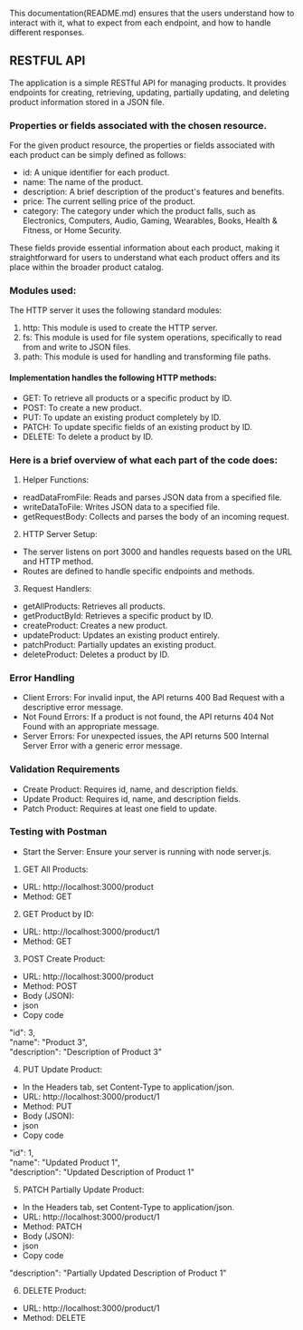 This documentation(README.md) ensures that the users understand how to interact with it, what to expect from each endpoint, and how to handle different responses.

## RESTFUL API

The application is a simple RESTful API for managing products.
It provides endpoints for creating, retrieving, updating, partially updating,
and deleting product information stored in a JSON file.

### Properties or fields associated with the chosen resource.

For the given product resource, the properties or fields associated with each product can be simply defined as follows:

- id: A unique identifier for each product.
- name: The name of the product.
- description: A brief description of the product's features and benefits.
- price: The current selling price of the product.
- category: The category under which the product falls, such as Electronics, Computers, Audio, Gaming, Wearables, Books, Health & Fitness, or Home Security.

These fields provide essential information about each product, making it straightforward for users to understand what each product offers and its place within the broader product catalog.

### Modules used:

The HTTP server it uses the following standard modules:

1. http: This module is used to create the HTTP server.
2. fs: This module is used for file system operations, specifically to read from and write to JSON files.
3. path: This module is used for handling and transforming file paths.

#### Implementation handles the following HTTP methods:

- GET: To retrieve all products or a specific product by ID.
- POST: To create a new product.
- PUT: To update an existing product completely by ID.
- PATCH: To update specific fields of an existing product by ID.
- DELETE: To delete a product by ID.

### Here is a brief overview of what each part of the code does:

1. Helper Functions:

- readDataFromFile: Reads and parses JSON data from a specified file.
- writeDataToFile: Writes JSON data to a specified file.
- getRequestBody: Collects and parses the body of an incoming request.

2. HTTP Server Setup:

- The server listens on port 3000 and handles requests based on the URL and HTTP method.
- Routes are defined to handle specific endpoints and methods.

3. Request Handlers:

- getAllProducts: Retrieves all products.
- getProductById: Retrieves a specific product by ID.
- createProduct: Creates a new product.
- updateProduct: Updates an existing product entirely.
- patchProduct: Partially updates an existing product.
- deleteProduct: Deletes a product by ID.

### Error Handling

- Client Errors: For invalid input, the API returns 400 Bad Request with a descriptive error message.
- Not Found Errors: If a product is not found, the API returns 404 Not Found with an appropriate message.
- Server Errors: For unexpected issues, the API returns 500 Internal Server Error with a generic error message.

### Validation Requirements

- Create Product: Requires id, name, and description fields.
- Update Product: Requires id, name, and description fields.
- Patch Product: Requires at least one field to update.

### Testing with Postman

- Start the Server: Ensure your server is running with node server.js.

1. GET All Products:

- URL: http://localhost:3000/product
- Method: GET

2. GET Product by ID:

- URL: http://localhost:3000/product/1
- Method: GET

3. POST Create Product:

- URL: http://localhost:3000/product
- Method: POST
- Body (JSON):
- json
- Copy code

"id": 3,<br>
"name": "Product 3",<br>
"description": "Description of Product 3"

4. PUT Update Product:

- In the Headers tab, set Content-Type to application/json.
- URL: http://localhost:3000/product/1
- Method: PUT
- Body (JSON):
- json
- Copy code

"id": 1,<br>
"name": "Updated Product 1",<br>
"description": "Updated Description of Product 1"

5. PATCH Partially Update Product:

- In the Headers tab, set Content-Type to application/json.
- URL: http://localhost:3000/product/1
- Method: PATCH
- Body (JSON):
- json
- Copy code

"description": "Partially Updated Description of Product 1"

6. DELETE Product:

- URL: http://localhost:3000/product/1
- Method: DELETE
